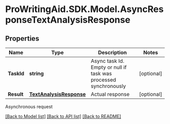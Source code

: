 # ProWritingAid.SDK.Model.AsyncResponseTextAnalysisResponse

## Properties

Name | Type | Description | Notes
------------ | ------------- | ------------- | -------------
**TaskId** | **string** | Async task Id. Empty or null if task was processed synchronously | [optional] 
**Result** | [**TextAnalysisResponse**](TextAnalysisResponse.md) | Actual response | [optional] 

Asynchronous request

[[Back to Model list]](../README.md#documentation-for-models) [[Back to API list]](../README.md#documentation-for-api-endpoints) [[Back to README]](../README.md)

